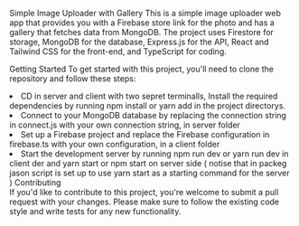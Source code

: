  Simple Image Uploader with Gallery
This is a simple image uploader web app that provides you with a Firebase store link for the photo and has a gallery that fetches data from MongoDB. The project uses Firestore for storage, MongoDB for the database, Express.js for the API, React and Tailwind CSS for the front-end, and TypeScript for coding.

Getting Started
To get started with this project, you'll need to clone the repository and follow these steps:
<ul></ul>
  <li>CD in server and client with two sepret terminalls, Install the required dependencies by running npm install or yarn add in the project directorys.</li>
  <li>Connect to your MongoDB database by replacing the connection string in connect.js with your own connection string, in server folder</li>
<li>  Set up a Firebase project and replace the Firebase configuration in firebase.ts with your own configuration, in a client folder </li>
 <li> Start the development server by running npm run dev or yarn run dev in client der and yarn start or npm start on server side ( notise that in packeg jason script is set up to use yarn start as a starting command for the server ) 
 Contributing</li></ul>
If you'd like to contribute to this project, you're welcome to submit a pull request with your changes. Please make sure to follow the existing code style and write tests for any new functionality.

 
